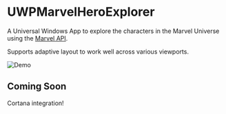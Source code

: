 # UWPMarvelHeroExplorer
A Universal Windows App to explore the characters in the Marvel Universe using the [Marvel API](https://developer.marvel.com/).

Supports adaptive layout to work well across various viewports.

![Demo](./Misc/Demo.gif)

## Coming Soon
Cortana integration!
